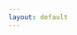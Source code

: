 ```yaml
---
layout: default
---
```

<div data-iframe-width="150" data-iframe-height="270" data-share-badge-id="4efb39cb-c723-4e55-a02d-d28d48d267ab" data-share-badge-host="https://www.credly.com"></div><script type="text/javascript" async src="//cdn.credly.com/assets/utilities/embed.js"></script>
